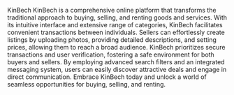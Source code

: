 KinBech
KinBech is a comprehensive online platform that transforms the traditional approach to buying, selling, and renting goods and services. With its intuitive interface and extensive range of categories, KinBech facilitates convenient transactions between individuals. Sellers can effortlessly create listings by uploading photos, providing detailed descriptions, and setting prices, allowing them to reach a broad audience. KinBech prioritizes secure transactions and user verification, fostering a safe environment for both buyers and sellers. By employing advanced search filters and an integrated messaging system, users can easily discover attractive deals and engage in direct communication. Embrace KinBech today and unlock a world of seamless opportunities for buying, selling, and renting.
